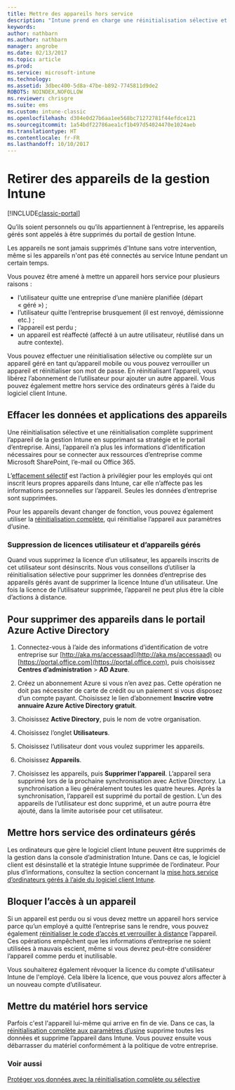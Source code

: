 ```yaml
---
title: Mettre des appareils hors service
description: "Intune prend en charge une réinitialisation sélective et une réinitialisation complète pour supprimer l’appareil de la gestion Intune en supprimant la stratégie et le portail d’entreprise."
keywords: 
author: nathbarn
ms.author: nathbarn
manager: angrobe
ms.date: 02/13/2017
ms.topic: article
ms.prod: 
ms.service: microsoft-intune
ms.technology: 
ms.assetid: 3dbec400-5d8a-47be-b892-7745811d9de2
ROBOTS: NOINDEX,NOFOLLOW
ms.reviewer: chrisgre
ms.suite: ems
ms.custom: intune-classic
ms.openlocfilehash: d304e0d27b6aa1ee568bc71272781f44efdce121
ms.sourcegitcommit: 1a54bdf22786aea1cf1b497d54024470e1024aeb
ms.translationtype: HT
ms.contentlocale: fr-FR
ms.lasthandoff: 10/10/2017
---
```

# <a name="retire-devices-from-intune-management"></a>Retirer des appareils de la gestion Intune

[!INCLUDE[classic-portal](../includes/classic-portal.md)]

Qu’ils soient personnels ou qu’ils appartiennent à l’entreprise, les appareils gérés sont appelés à être supprimés du portail de gestion Intune.

Les appareils ne sont jamais supprimés d'Intune sans votre intervention, même si les appareils n'ont pas été connectés au service Intune pendant un certain temps.

Vous pouvez être amené à mettre un appareil hors service pour plusieurs raisons :

-   l’utilisateur quitte une entreprise d’une manière planifiée (départ « géré ») ;
-   l’utilisateur quitte l’entreprise brusquement (il est renvoyé, démissionne etc.) ;
-   l’appareil est perdu ;
-   un appareil est réaffecté (affecté à un autre utilisateur, réutilisé dans un autre contexte).

Vous pouvez effectuer une réinitialisation sélective ou complète sur un appareil géré en tant qu’appareil mobile ou vous pouvez verrouiller un appareil et réinitialiser son mot de passe. En réinitialisant l’appareil, vous libérez l’abonnement de l’utilisateur pour ajouter un autre appareil. Vous pouvez également mettre hors service des ordinateurs gérés à l’aide du logiciel client Intune.

## <a name="wipe-data-and-apps-from-devices"></a>Effacer les données et applications des appareils
Une réinitialisation sélective et une réinitialisation complète suppriment l’appareil de la gestion Intune en supprimant sa stratégie et le portail d’entreprise. Ainsi, l’appareil n’a plus les informations d’identification nécessaires pour se connecter aux ressources d’entreprise comme Microsoft SharePoint, l’e-mail ou Office 365.

L’[effacement sélectif](use-remote-wipe-to-help-protect-data-using-microsoft-intune.md#selective-wipe) est l’action à privilégier pour les employés qui ont inscrit leurs propres appareils dans Intune, car elle n’affecte pas les informations personnelles sur l’appareil. Seules les données d’entreprise sont supprimées.

Pour les appareils devant changer de fonction, vous pouvez également utiliser la [réinitialisation complète](use-remote-wipe-to-help-protect-data-using-microsoft-intune.md#full-wipe), qui réinitialise l’appareil aux paramètres d’usine.

### <a name="removing-user-licenses-and-managed-devices"></a>Suppression de licences utilisateur et d’appareils gérés
Quand vous supprimez la licence d’un utilisateur, les appareils inscrits de cet utilisateur sont désinscrits. Nous vous conseillons d’utiliser la réinitialisation sélective pour supprimer les données d’entreprise des appareils gérés avant de supprimer la licence Intune d’un utilisateur. Une fois la licence de l’utilisateur supprimée, l’appareil ne peut plus être la cible d’actions à distance.

## <a name="to-delete-devices-in-the-azure-active-directory-portal"></a>Pour supprimer des appareils dans le portail Azure Active Directory

1.  Connectez-vous à l’aide des informations d’identification de votre entreprise sur [http://aka.ms/accessaad](http://aka.ms/accessaad) ou [https://portal.office.com](https://portal.office.com), puis choisissez **Centres d’administration** &gt; **AD Azure**.

2.  Créez un abonnement Azure si vous n’en avez pas. Cette opération ne doit pas nécessiter de carte de crédit ou un paiement si vous disposez d’un compte payant. Choisissez le lien d’abonnement **Inscrire votre annuaire Azure Active Directory gratuit**.

4.  Choisissez **Active Directory**, puis le nom de votre organisation.

5.  Choisissez l’onglet **Utilisateurs**.

6.  Choisissez l’utilisateur dont vous voulez supprimer les appareils.

7.  Choisissez **Appareils**.

8.  Choisissez les appareils, puis **Supprimer l’appareil**. L’appareil sera supprimé lors de la prochaine synchronisation avec Active Directory. La synchronisation a lieu généralement toutes les quatre heures. Après la synchronisation, l’appareil est supprimé du portail de gestion. L’un des appareils de l’utilisateur est donc supprimé, et un autre pourra être ajouté, dans la limite autorisée pour cet utilisateur.

## <a name="retire-managed-computers"></a>Mettre hors service des ordinateurs gérés
Les ordinateurs que gère le logiciel client Intune peuvent être supprimés de la gestion dans la console d’administration Intune. Dans ce cas, le logiciel client est désinstallé et la stratégie Intune supprimée de l’ordinateur. Pour plus d’informations, consultez la section concernant la [mise hors service d’ordinateurs gérés à l’aide du logiciel client Intune](retire-a-windows-pc-with-microsoft-intune.md).

## <a name="block-access-a-device"></a>Bloquer l’accès à un appareil
Si un appareil est perdu ou si vous devez mettre un appareil hors service parce qu’un employé a quitté l’entreprise sans le rendre, vous pouvez également [réinitialiser le code d’accès et verrouiller à distance](use-remote-lock-and-passcode-reset-in-microsoft-intune.md) l’appareil. Ces opérations empêchent que les informations d’entreprise ne soient utilisées à mauvais escient, même si vous devrez peut-être considérer l’appareil comme perdu et inutilisable.

Vous souhaiterez également révoquer la licence du compte d'utilisateur Intune de l'employé. Cela libère la licence, que vous pouvez alors affecter à un nouveau compte d’utilisateur.

## <a name="retire-hardware"></a>Mettre du matériel hors service
Parfois c'est l'appareil lui-même qui arrive en fin de vie. Dans ce cas, la [réinitialisation complète aux paramètres d’usine](use-remote-wipe-to-help-protect-data-using-microsoft-intune.md) supprime toutes les données et supprime l’appareil dans Intune. Vous pouvez ensuite vous débarrasser du matériel conformément à la politique de votre entreprise.

### <a name="see-also"></a>Voir aussi
[Protéger vos données avec la réinitialisation complète ou sélective](use-remote-wipe-to-help-protect-data-using-microsoft-intune.md)
